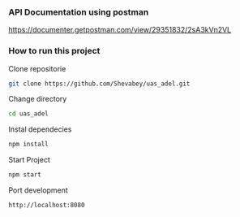 ### API Documentation using postman
https://documenter.getpostman.com/view/29351832/2sA3kVn2VL

### How to run this project
Clone repositorie
```bash
git clone https://github.com/Shevabey/uas_adel.git

```
Change directory
```bash
cd uas_adel

```
Instal dependecies
```bash
npm install

```
Start Project
```bash
npm start

```
Port development
```bash
http://localhost:8080

```

